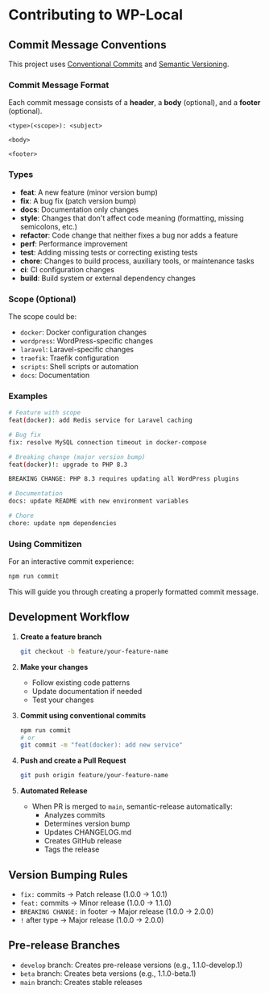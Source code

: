 # Contributing to WP-Local

## Commit Message Conventions

This project uses [Conventional Commits](https://www.conventionalcommits.org/) and [Semantic Versioning](https://semver.org/).

### Commit Message Format

Each commit message consists of a **header**, a **body** (optional), and a **footer** (optional).

```
<type>(<scope>): <subject>

<body>

<footer>
```

### Types

- **feat**: A new feature (minor version bump)
- **fix**: A bug fix (patch version bump)
- **docs**: Documentation only changes
- **style**: Changes that don't affect code meaning (formatting, missing semicolons, etc.)
- **refactor**: Code change that neither fixes a bug nor adds a feature
- **perf**: Performance improvement
- **test**: Adding missing tests or correcting existing tests
- **chore**: Changes to build process, auxiliary tools, or maintenance tasks
- **ci**: CI configuration changes
- **build**: Build system or external dependency changes

### Scope (Optional)

The scope could be:
- `docker`: Docker configuration changes
- `wordpress`: WordPress-specific changes
- `laravel`: Laravel-specific changes
- `traefik`: Traefik configuration
- `scripts`: Shell scripts or automation
- `docs`: Documentation

### Examples

```bash
# Feature with scope
feat(docker): add Redis service for Laravel caching

# Bug fix
fix: resolve MySQL connection timeout in docker-compose

# Breaking change (major version bump)
feat(docker)!: upgrade to PHP 8.3

BREAKING CHANGE: PHP 8.3 requires updating all WordPress plugins

# Documentation
docs: update README with new environment variables

# Chore
chore: update npm dependencies
```

### Using Commitizen

For an interactive commit experience:

```bash
npm run commit
```

This will guide you through creating a properly formatted commit message.

## Development Workflow

1. **Create a feature branch**
   ```bash
   git checkout -b feature/your-feature-name
   ```

2. **Make your changes**
   - Follow existing code patterns
   - Update documentation if needed
   - Test your changes

3. **Commit using conventional commits**
   ```bash
   npm run commit
   # or
   git commit -m "feat(docker): add new service"
   ```

4. **Push and create a Pull Request**
   ```bash
   git push origin feature/your-feature-name
   ```

5. **Automated Release**
   - When PR is merged to `main`, semantic-release automatically:
     - Analyzes commits
     - Determines version bump
     - Updates CHANGELOG.md
     - Creates GitHub release
     - Tags the release

## Version Bumping Rules

- `fix:` commits → Patch release (1.0.0 → 1.0.1)
- `feat:` commits → Minor release (1.0.0 → 1.1.0)
- `BREAKING CHANGE:` in footer → Major release (1.0.0 → 2.0.0)
- `!` after type → Major release (1.0.0 → 2.0.0)

## Pre-release Branches

- `develop` branch: Creates pre-release versions (e.g., 1.1.0-develop.1)
- `beta` branch: Creates beta versions (e.g., 1.1.0-beta.1)
- `main` branch: Creates stable releases